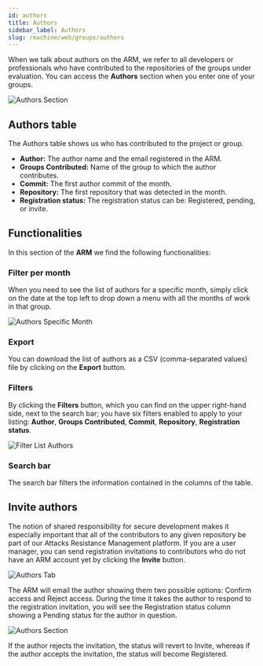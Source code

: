 ```yaml
---
id: authors
title: Authors
sidebar_label: Authors
slug: /machine/web/groups/authors
---
```


When we talk about
authors on the ARM,
we refer to all developers
or professionals who have
contributed to the
repositories of the groups
under evaluation.
You can access the
**Authors** section when you
enter one of your groups.

![Authors Section](https://res.cloudinary.com/fluid-attacks/image/upload/v1665687647/docs/web/groups/authors/authors_table.png)

## Authors table

The Authors table shows us who has
contributed to the project or group.

- **Author:**
  The author name and the email
  registered in the ARM.
- **Groups Contributed:**
  Name of the group to which the
  author contributes.
- **Commit:**
  The first author commit of the month.
- **Repository:**
  The first repository that was
  detected in the month.
- **Registration status:**
  The registration status can be:
  Registered,
  pending,
  or invite.

## Functionalities

In this section of the **ARM**
we find the following functionalities:

### Filter per month

When you need to see the list
of authors for a specific month,
simply click on the date at the
top left to drop down a menu
with all the months of work
in that group.

![Authors Specific Month](https://res.cloudinary.com/fluid-attacks/image/upload/v1665672041/docs/web/groups/authors/filter_date.png)

### Export

You can download the list of
authors as a CSV (comma-separated
values) file by clicking on
the **Export** button.

### Filters

By clicking the **Filters** button,
which you can find on the
upper right-hand side,
next to the search bar;
you have six filters enabled to
apply to your listing:
**Author**,
**Groups Contributed**,
**Commit**,
**Repository**,
**Registration status**.

![Filter List Authors](https://res.cloudinary.com/fluid-attacks/image/upload/v1665672117/docs/web/groups/authors/filters.png)

### Search bar

The search bar filters the information
contained in the columns of the table.

## Invite authors

The notion of shared responsibility
for secure development makes it
especially important that all
of the contributors to any given
repository be part of our Attacks
Resistance Management platform.
If you are a user manager,
you can send registration
invitations to contributors
who do not have an ARM account yet
by clicking the **Invite** button.

![Authors Tab](https://res.cloudinary.com/fluid-attacks/image/upload/v1665687817/docs/web/groups/authors/invite_authors.png)

The ARM will email the author
showing them two possible options:
Confirm access and Reject access.
During the time it takes the
author to respond to the
registration invitation,
you will see the Registration status
column showing a Pending status
for the author in question.

![Authors Section](https://res.cloudinary.com/fluid-attacks/image/upload/v1665687906/docs/web/groups/authors/pending_status.png)

If the author rejects
the invitation,
the status will revert
to Invite,
whereas if the author
accepts the invitation,
the status will become
Registered.
